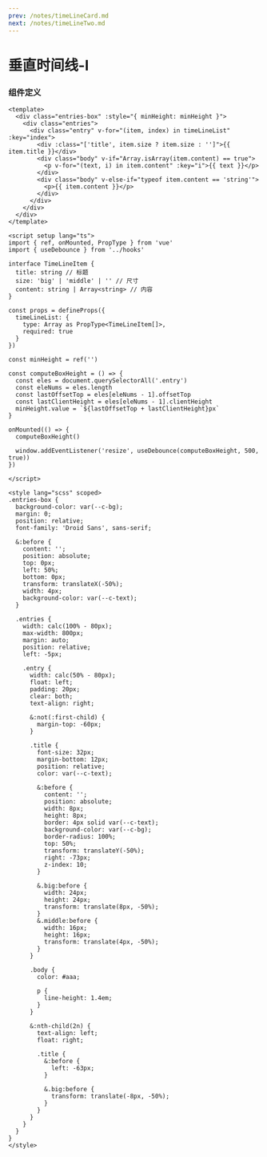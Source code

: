 ```yaml
---
prev: /notes/timeLineCard.md
next: /notes/timeLineTwo.md
---
```


# 垂直时间线-I

<timeLineOne :timeLineList="list" />

<script setup>
import { ref } from 'vue'

const list = ref([])

list.value = [
  {
    title: '2021',
    size: '',
    content: 'Neque sunt voluptatibus repellat pariatur ut enim. Eveniet rerum suscipit eveniet amet dignissimos.Doloremque et distinctio quod molestiae ut.'
  },
  {
    title: '2022',
    size: 'big',
    content: 'Neque sunt voluptatibus repellat pariatur ut enim. Eveniet rerum suscipit eveniet amet dignissimos.Doloremque et distinctio quod molestiae ut.'
  },
  {
    title: '2023',
    size: 'middle',
    content: 'Neque sunt voluptatibus repellat pariatur ut enim. Eveniet rerum suscipit eveniet amet dignissimos.Doloremque et distinctio quod molestiae ut.'
  },
  {
    title: '2024',
    size: '',
    content: 'Neque sunt voluptatibus repellat pariatur ut enim. Eveniet rerum suscipit eveniet amet dignissimos.Doloremque et distinctio quod molestiae ut.'
  },
  {
    title: '2025',
    size: '',
    content: [
      'Delectus facere officia consequuntur molestias deserunt illo. Placeat laudantium beatae natus excepturi abnihil voluptates.',
      'VAdipisci totam omnis cum et suscipit excepturi et excepturi. Inventore sequi sit ut aliquid. Modi autdolores dignissimos.'
    ]
  },
]
</script>

### 组件定义

```vue
<template>
  <div class="entries-box" :style="{ minHeight: minHeight }">
    <div class="entries">
      <div class="entry" v-for="(item, index) in timeLineList" :key="index">
        <div :class="['title', item.size ? item.size : '']">{{ item.title }}</div>
        <div class="body" v-if="Array.isArray(item.content) == true">
          <p v-for="(text, i) in item.content" :key="i">{{ text }}</p>
        </div>
        <div class="body" v-else-if="typeof item.content == 'string'">
          <p>{{ item.content }}</p>
        </div>
      </div>
    </div>
  </div>
</template>

<script setup lang="ts">
import { ref, onMounted, PropType } from 'vue'
import { useDebounce } from '../hooks'

interface TimeLineItem {
  title: string // 标题
  size: 'big' | 'middle' | '' // 尺寸
  content: string | Array<string> // 内容
}

const props = defineProps({
  timeLineList: {
    type: Array as PropType<TimeLineItem[]>,
    required: true
  }
})

const minHeight = ref('')

const computeBoxHeight = () => {
  const eles = document.querySelectorAll('.entry')
  const eleNums = eles.length
  const lastOffsetTop = eles[eleNums - 1].offsetTop
  const lastClientHeight = eles[eleNums - 1].clientHeight
  minHeight.value = `${lastOffsetTop + lastClientHeight}px`
}

onMounted(() => {
  computeBoxHeight()

  window.addEventListener('resize', useDebounce(computeBoxHeight, 500, true))
})

</script>

<style lang="scss" scoped>
.entries-box {
  background-color: var(--c-bg);
  margin: 0;
  position: relative;
  font-family: 'Droid Sans', sans-serif;

  &:before {
    content: '';
    position: absolute;
    top: 0px;
    left: 50%;
    bottom: 0px;
    transform: translateX(-50%);
    width: 4px;
    background-color: var(--c-text);
  }

  .entries {
    width: calc(100% - 80px);
    max-width: 800px;
    margin: auto;
    position: relative;
    left: -5px;

    .entry {
      width: calc(50% - 80px);
      float: left;
      padding: 20px;
      clear: both;
      text-align: right;

      &:not(:first-child) {
        margin-top: -60px;
      }

      .title {
        font-size: 32px;
        margin-bottom: 12px;
        position: relative;
        color: var(--c-text);

        &:before {
          content: '';
          position: absolute;
          width: 8px;
          height: 8px;
          border: 4px solid var(--c-text);
          background-color: var(--c-bg);
          border-radius: 100%;
          top: 50%;
          transform: translateY(-50%);
          right: -73px;
          z-index: 10;
        }

        &.big:before {
          width: 24px;
          height: 24px;
          transform: translate(8px, -50%);
        }
        &.middle:before {
          width: 16px;
          height: 16px;
          transform: translate(4px, -50%);
        }
      }

      .body {
        color: #aaa;

        p {
          line-height: 1.4em;
        }
      }

      &:nth-child(2n) {
        text-align: left;
        float: right;

        .title {
          &:before {
            left: -63px;
          }

          &.big:before {
            transform: translate(-8px, -50%);
          }
        }
      }
    }
  }
}
</style>
```